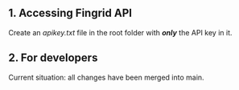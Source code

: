 ## 1. Accessing Fingrid API
Create an *apikey.txt* file in the root folder with **_only_** the API key in it.
## 2. For developers
Current situation: all changes have been merged into main.
